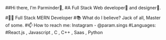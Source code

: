 
##Hi there, I'm Parminder👦,
 #A Full Stack Web developer🎯 and designer🎨.

 #👨‍💻 Full Stack MERN Developer
 #📚 What do I believe? Jack of all, Master of some.
 #📫 How to reach me: Instagram - @param.sings
 #Languages:
     #React.js , Javascript , C  , C++ , Saas , Python

